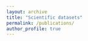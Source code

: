 ```yaml
---
layout: archive
title: "Scientific datasets"
permalink: /publications/
author_profile: true
---
```

